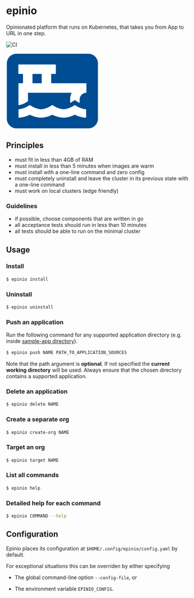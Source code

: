# epinio

Opinionated platform that runs on Kubernetes, that takes you from App to URL in one step.

![CI](https://github.com/epinio/epinio/workflows/CI/badge.svg)

<img src="./docs/epinio.png" width="50%" height="50%">

## Principles

- must fit in less than 4GB of RAM
- must install in less than 5 minutes when images are warm
- must install with a one-line command and zero config
- must completely uninstall and leave the cluster in its previous state with a one-line command
- must work on local clusters (edge friendly)

### Guidelines

- if possible, choose components that are written in go
- all acceptance tests should run in less than 10 minutes
- all tests should be able to run on the minimal cluster

## Usage
### Install

```bash
$ epinio install
```
### Uninstall

```bash
$ epinio uninstall
```

### Push an application

Run the following command for any supported application directory (e.g. inside [sample-app directory](assets/sample-app)).

```bash
$ epinio push NAME PATH_TO_APPLICATION_SOURCES
```

Note that the path argument is __optional__.
If not specified the __current working directory__ will be used.
Always ensure that the chosen directory contains a supported application.

### Delete an application

```bash
$ epinio delete NAME
```

### Create a separate org

```bash
$ epinio create-org NAME
```

### Target an org

```bash
$ epinio target NAME
```

### List all commands

```bash
$ epinio help
```
### Detailed help for each command

```bash
$ epinio COMMAND --help
```

## Configuration

Epinio places its configuration at `$HOME/.config/epinio/config.yaml` by default.

For exceptional situations this can be overriden by either specifying

  - The global command-line option `--config-file`, or

  - The environment variable `EPINIO_CONFIG`.
